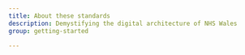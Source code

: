 ```yaml
---
title: About these standards
description: Demystifying the digital architecture of NHS Wales 
group: getting-started

---
```

